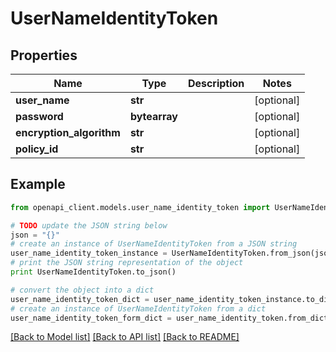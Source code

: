 # UserNameIdentityToken


## Properties
Name | Type | Description | Notes
------------ | ------------- | ------------- | -------------
**user_name** | **str** |  | [optional] 
**password** | **bytearray** |  | [optional] 
**encryption_algorithm** | **str** |  | [optional] 
**policy_id** | **str** |  | [optional] 

## Example

```python
from openapi_client.models.user_name_identity_token import UserNameIdentityToken

# TODO update the JSON string below
json = "{}"
# create an instance of UserNameIdentityToken from a JSON string
user_name_identity_token_instance = UserNameIdentityToken.from_json(json)
# print the JSON string representation of the object
print UserNameIdentityToken.to_json()

# convert the object into a dict
user_name_identity_token_dict = user_name_identity_token_instance.to_dict()
# create an instance of UserNameIdentityToken from a dict
user_name_identity_token_form_dict = user_name_identity_token.from_dict(user_name_identity_token_dict)
```
[[Back to Model list]](../README.md#documentation-for-models) [[Back to API list]](../README.md#documentation-for-api-endpoints) [[Back to README]](../README.md)



